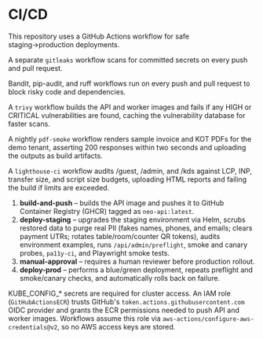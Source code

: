 # CI/CD

This repository uses a GitHub Actions workflow for safe staging→production deployments.

A separate `gitleaks` workflow scans for committed secrets on every push and pull request.

Bandit, pip-audit, and ruff workflows run on every push and pull request to block risky code and dependencies.

A `trivy` workflow builds the API and worker images and fails if any HIGH or CRITICAL vulnerabilities are found, caching the vulnerability database for faster scans.

A nightly `pdf-smoke` workflow renders sample invoice and KOT PDFs for the demo tenant, asserting 200 responses within two seconds and uploading the outputs as build artifacts.

A `lighthouse-ci` workflow audits /guest, /admin, and /kds against LCP, INP, transfer size, and script size budgets, uploading HTML reports and failing the build if limits are exceeded.

1. **build-and-push** – builds the API image and pushes it to GitHub Container Registry (GHCR) tagged as `neo-api:latest`.
2. **deploy-staging** – upgrades the staging environment via Helm, scrubs restored data to purge real PII (fakes names, phones, and emails; clears payment UTRs; rotates table/room/counter QR tokens), audits environment examples, runs `/api/admin/preflight`, smoke and canary probes, `pa11y-ci`, and Playwright smoke tests.
3. **manual-approval** – requires a human reviewer before production rollout.
4. **deploy-prod** – performs a blue/green deployment, repeats preflight and smoke/canary checks, and automatically rolls back on failure.

KUBE_CONFIG_* secrets are required for cluster access. An IAM role (`GitHubActionsECR`) trusts GitHub's `token.actions.githubusercontent.com` OIDC provider and grants the ECR permissions needed to push API and worker images. Workflows assume this role via `aws-actions/configure-aws-credentials@v2`, so no AWS access keys are stored.
